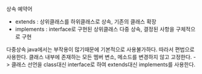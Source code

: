 상속 예약어
- extends : 상위클래스를 하위클래스로 상속, 기존의 클래스 확장
- implements : interface로 구현된 상위클래스 다중 상속, 결정된 사항을 구체적으로 구현

다중상속
java에서는 부작용이 많기때문에 기본적으로 사용불가하다. 따라서 편법으로 사용한다.
클래스 내부에 존재하는 모든 멤버 변소, 메소드를 변경하지 않고 고정한다. -> 클래스 선언을 class대신 interface로 하여 extends대신 implements를 사용한다. 
